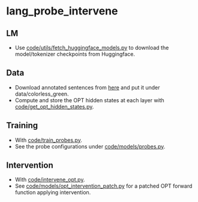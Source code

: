 # lang_probe_intervene

## LM
* Use [code/utils/fetch_huggingface_models.py](https://github.com/i-need-sleep/lang_probe_intervene/blob/main/code/utils/fetch_huggingface_models.py) to download the model/tokenizer checkpoints from Huggingface.

## Data
* Download annotated sentences from [here](https://drive.google.com/drive/folders/1VHWIOWqr4TU6uzn-SoFLUDNFpF-nbjYd?usp=sharing) and put it under data/colorless_green.
* Compute and store the OPT hidden states at each layer with [code/get_opt_hidden_states.py](https://github.com/i-need-sleep/lang_probe_intervene/blob/main/code/get_opt_hidden_states.py).

## Training
* With [code/train_probes.py](https://github.com/i-need-sleep/lang_probe_intervene/blob/main/code/train_probes.py).
* See the probe configurations under [code/models/probes.py](https://github.com/i-need-sleep/lang_probe_intervene/blob/main/code/models/probes.py).

## Intervention
* With [code/intervene_opt.py](https://github.com/i-need-sleep/lang_probe_intervene/blob/main/code/intervene_opt.py).
* See [code/models/opt_intervention_patch.py](https://github.com/i-need-sleep/lang_probe_intervene/blob/main/code/models/opt_intervention_patch.py) for a patched OPT forward function applying intervention.